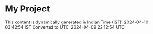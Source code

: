 # My Project

This content is dynamically generated in Indian Time (IST): 2024-04-10 03:42:54 IST
Converted to UTC: 2024-04-09 22:12:54 UTC
